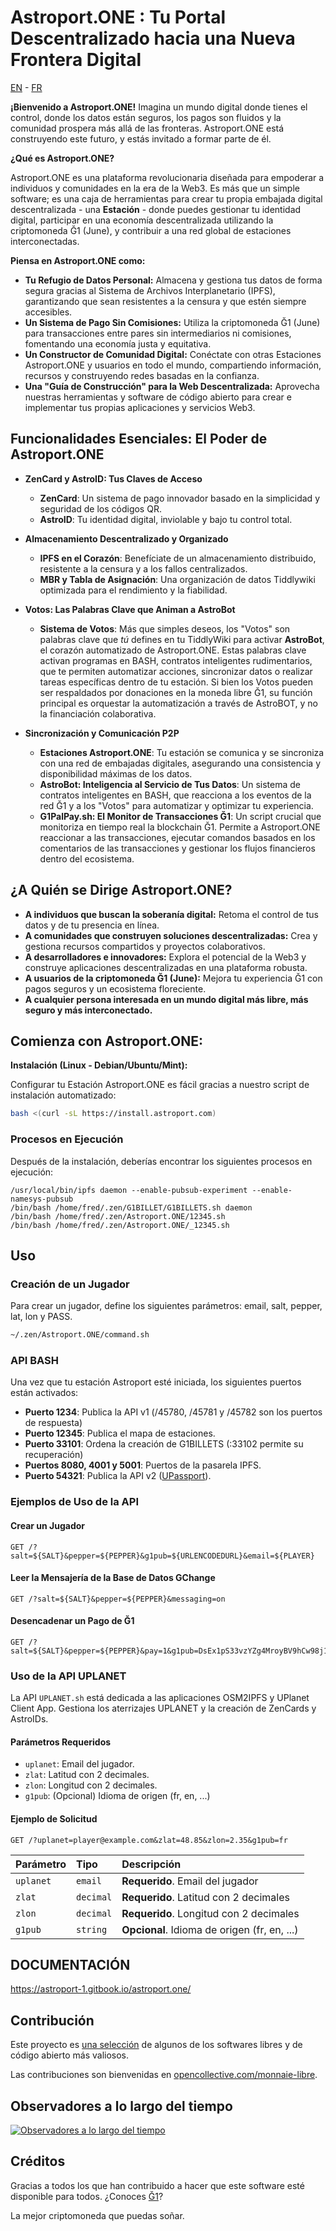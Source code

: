# Astroport.ONE : Tu Portal Descentralizado hacia una Nueva Frontera Digital

[EN](README.md) - [FR](README.fr.md)


**¡Bienvenido a Astroport.ONE!** Imagina un mundo digital donde tienes el control, donde los datos están seguros, los pagos son fluidos y la comunidad prospera más allá de las fronteras. Astroport.ONE está construyendo este futuro, y estás invitado a formar parte de él.

**¿Qué es Astroport.ONE?**

Astroport.ONE es una plataforma revolucionaria diseñada para empoderar a individuos y comunidades en la era de la Web3. Es más que un simple software; es una caja de herramientas para crear tu propia embajada digital descentralizada - una **Estación** - donde puedes gestionar tu identidad digital, participar en una economía descentralizada utilizando la criptomoneda Ğ1 (June), y contribuir a una red global de estaciones interconectadas.

**Piensa en Astroport.ONE como:**

*   **Tu Refugio de Datos Personal:** Almacena y gestiona tus datos de forma segura gracias al Sistema de Archivos Interplanetario (IPFS), garantizando que sean resistentes a la censura y que estén siempre accesibles.
*   **Un Sistema de Pago Sin Comisiones:** Utiliza la criptomoneda Ğ1 (June) para transacciones entre pares sin intermediarios ni comisiones, fomentando una economía justa y equitativa.
*   **Un Constructor de Comunidad Digital:** Conéctate con otras Estaciones Astroport.ONE y usuarios en todo el mundo, compartiendo información, recursos y construyendo redes basadas en la confianza.
*   **Una "Guía de Construcción" para la Web Descentralizada:** Aprovecha nuestras herramientas y software de código abierto para crear e implementar tus propias aplicaciones y servicios Web3.

## Funcionalidades Esenciales: El Poder de Astroport.ONE

*   **ZenCard y AstroID: Tus Claves de Acceso**

    *   **ZenCard**: Un sistema de pago innovador basado en la simplicidad y seguridad de los códigos QR.
    *   **AstroID**: Tu identidad digital, inviolable y bajo tu control total.

*   **Almacenamiento Descentralizado y Organizado**

    *   **IPFS en el Corazón**: Benefíciate de un almacenamiento distribuido, resistente a la censura y a los fallos centralizados.
    *   **MBR y Tabla de Asignación**: Una organización de datos Tiddlywiki optimizada para el rendimiento y la fiabilidad.

*   **Votos: Las Palabras Clave que Animan a AstroBot**

    *   **Sistema de Votos**: Más que simples deseos, los "Votos" son palabras clave que *tú* defines en tu TiddlyWiki para activar **AstroBot**, el corazón automatizado de Astroport.ONE. Estas palabras clave activan programas en BASH, contratos inteligentes rudimentarios, que te permiten automatizar acciones, sincronizar datos o realizar tareas específicas dentro de tu estación. Si bien los Votos pueden ser respaldados por donaciones en la moneda libre Ğ1, su función principal es orquestar la automatización a través de AstroBOT, y no la financiación colaborativa.

*   **Sincronización y Comunicación P2P**

    *   **Estaciones Astroport.ONE**: Tu estación se comunica y se sincroniza con una red de embajadas digitales, asegurando una consistencia y disponibilidad máximas de los datos.
    *   **AstroBot: Inteligencia al Servicio de Tus Datos**: Un sistema de contratos inteligentes en BASH, que reacciona a los eventos de la red Ğ1 y a los "Votos" para automatizar y optimizar tu experiencia.
    *   **G1PalPay.sh: El Monitor de Transacciones Ğ1**: Un script crucial que monitoriza en tiempo real la blockchain Ğ1. Permite a Astroport.ONE reaccionar a las transacciones, ejecutar comandos basados en los comentarios de las transacciones y gestionar los flujos financieros dentro del ecosistema.

## **¿A Quién se Dirige Astroport.ONE?**

*   **A individuos que buscan la soberanía digital:** Retoma el control de tus datos y de tu presencia en línea.
*   **A comunidades que construyen soluciones descentralizadas:** Crea y gestiona recursos compartidos y proyectos colaborativos.
*   **A desarrolladores e innovadores:** Explora el potencial de la Web3 y construye aplicaciones descentralizadas en una plataforma robusta.
*   **A usuarios de la criptomoneda Ğ1 (June):** Mejora tu experiencia Ğ1 con pagos seguros y un ecosistema floreciente.
*   **A cualquier persona interesada en un mundo digital más libre, más seguro y más interconectado.**

## **Comienza con Astroport.ONE:**

**Instalación (Linux - Debian/Ubuntu/Mint):**

Configurar tu Estación Astroport.ONE es fácil gracias a nuestro script de instalación automatizado:

```bash
bash <(curl -sL https://install.astroport.com)
```

### Procesos en Ejecución

Después de la instalación, deberías encontrar los siguientes procesos en ejecución:

```
/usr/local/bin/ipfs daemon --enable-pubsub-experiment --enable-namesys-pubsub
/bin/bash /home/fred/.zen/G1BILLET/G1BILLETS.sh daemon
/bin/bash /home/fred/.zen/Astroport.ONE/12345.sh
/bin/bash /home/fred/.zen/Astroport.ONE/_12345.sh
```

## Uso

### Creación de un Jugador

Para crear un jugador, define los siguientes parámetros: email, salt, pepper, lat, lon y PASS.

```bash
~/.zen/Astroport.ONE/command.sh
```

### API BASH

Una vez que tu estación Astroport esté iniciada, los siguientes puertos están activados:

- **Puerto 1234**: Publica la API v1 (/45780, /45781 y /45782 son los puertos de respuesta)
- **Puerto 12345**: Publica el mapa de estaciones.
- **Puerto 33101**: Ordena la creación de G1BILLETS (:33102 permite su recuperación)
- **Puertos 8080, 4001 y 5001**: Puertos de la pasarela IPFS.
- **Puerto 54321**: Publica la API v2 ([UPassport](https://github.com/papiche/UPassport/)).

### Ejemplos de Uso de la API

#### Crear un Jugador

```http
GET /?salt=${SALT}&pepper=${PEPPER}&g1pub=${URLENCODEDURL}&email=${PLAYER}
```

#### Leer la Mensajería de la Base de Datos GChange

```http
GET /?salt=${SALT}&pepper=${PEPPER}&messaging=on
```

#### Desencadenar un Pago de Ğ1

```http
GET /?salt=${SALT}&pepper=${PEPPER}&pay=1&g1pub=DsEx1pS33vzYZg4MroyBV9hCw98j1gtHEhwiZ5tK7ech
```

### Uso de la API UPLANET

La API `UPLANET.sh` está dedicada a las aplicaciones OSM2IPFS y UPlanet Client App. Gestiona los aterrizajes UPLANET y la creación de ZenCards y AstroIDs.

#### Parámetros Requeridos

- `uplanet`: Email del jugador.
- `zlat`: Latitud con 2 decimales.
- `zlon`: Longitud con 2 decimales.
- `g1pub`: (Opcional) Idioma de origen (fr, en, ...)

#### Ejemplo de Solicitud

```http
GET /?uplanet=player@example.com&zlat=48.85&zlon=2.35&g1pub=fr
```

| Parámetro | Tipo      | Descripción                         |
| :-------- | :-------- | :---------------------------------- |
| `uplanet` | `email`   | **Requerido**. Email del jugador       |
| `zlat`    | `decimal` | **Requerido**. Latitud con 2 decimales |
| `zlon`    | `decimal` | **Requerido**. Longitud con 2 decimales |
| `g1pub`   | `string`  | **Opcional**. Idioma de origen (fr, en, ...) |

## DOCUMENTACIÓN

https://astroport-1.gitbook.io/astroport.one/

## Contribución

Este proyecto es [una selección](https://github.com/papiche/Astroport.solo) de algunos de los softwares libres y de código abierto más valiosos.

Las contribuciones son bienvenidas en [opencollective.com/monnaie-libre](https://opencollective.com/monnaie-libre#category-BUDGET).

## Observadores a lo largo del tiempo

[![Observadores a lo largo del tiempo](https://starchart.cc/papiche/Astroport.ONE.svg)](https://starchart.cc/papiche/Astroport.ONE)

## Créditos

Gracias a todos los que han contribuido a hacer que este software esté disponible para todos. ¿Conoces [Ğ1](https://monnaie-libre.fr)?

La mejor criptomoneda que puedas soñar.
